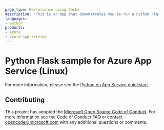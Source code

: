 ```yaml
---
page_type: Performance using Cache
description: "This is an app that demonstrates how to run a Python Flask application on Azure App Service on Linux using Memcache to enhance server performance."
languages:
- python
products:
- azure
- azure-app-service
---
```


# Python Flask sample for Azure App Service (Linux)

For more information, please see the [Python on App Service quickstart](https://docs.microsoft.com/azure/app-service/containers/quickstart-python).

## Contributing

This project has adopted the [Microsoft Open Source Code of Conduct](https://opensource.microsoft.com/codeofconduct/). For more information see the [Code of Conduct FAQ](https://opensource.microsoft.com/codeofconduct/faq/) or contact [opencode@microsoft.com](mailto:opencode@microsoft.com) with any additional questions or comments.
